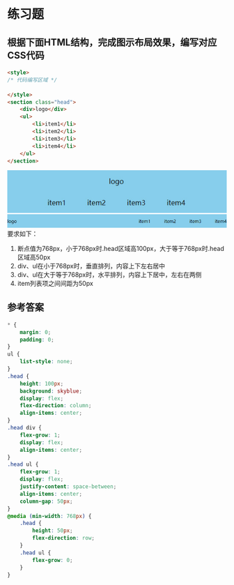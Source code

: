 # 练习题

## 根据下面HTML结构，完成图示布局效果，编写对应CSS代码

```html
<style>
/* 代码编写区域 */

</style>
<section class="head">
    <div>logo</div>
    <ul>
        <li>item1</li>
        <li>item2</li>
        <li>item3</li>
        <li>item4</li>
    </ul>
</section>
```

![](./img/7_练习_1.jpg)
![](./img/7_练习_2.jpg)
要求如下：

1. 断点值为768px，小于768px时.head区域高100px，大于等于768px时.head区域高50px
2. div、ul在小于768px时，垂直排列，内容上下左右居中
3. div、ul在大于等于768px时，水平排列，内容上下居中，左右在两侧
4. item列表项之间间距为50px

## 参考答案

```css
* {
    margin: 0;
    padding: 0;
}
ul {
    list-style: none;
}
.head {
    height: 100px;
    background: skyblue;
    display: flex;
    flex-direction: column;
    align-items: center;
}
.head div {
    flex-grow: 1;
    display: flex;
    align-items: center;
}
.head ul {
    flex-grow: 1;
    display: flex;
    justify-content: space-between;
    align-items: center;
    column-gap: 50px;
}
@media (min-width: 768px) {
    .head {
        height: 50px;
        flex-direction: row;
    }
    .head ul {
        flex-grow: 0;
    }
}
```
